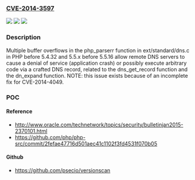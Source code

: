### [CVE-2014-3597](https://cve.mitre.org/cgi-bin/cvename.cgi?name=CVE-2014-3597)
![](https://img.shields.io/static/v1?label=Product&message=n%2Fa&color=blue)
![](https://img.shields.io/static/v1?label=Version&message=n%2Fa&color=blue)
![](https://img.shields.io/static/v1?label=Vulnerability&message=n%2Fa&color=brighgreen)

### Description

Multiple buffer overflows in the php_parserr function in ext/standard/dns.c in PHP before 5.4.32 and 5.5.x before 5.5.16 allow remote DNS servers to cause a denial of service (application crash) or possibly execute arbitrary code via a crafted DNS record, related to the dns_get_record function and the dn_expand function.  NOTE: this issue exists because of an incomplete fix for CVE-2014-4049.

### POC

#### Reference
- http://www.oracle.com/technetwork/topics/security/bulletinjan2015-2370101.html
- https://github.com/php/php-src/commit/2fefae47716d501aec41c1102f3fd4531f070b05

#### Github
- https://github.com/psecio/versionscan

